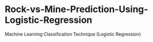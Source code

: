 # Rock-vs-Mine-Prediction-Using-Logistic-Regression
Machine Learning  Classification Technique (Logistic Regression)
